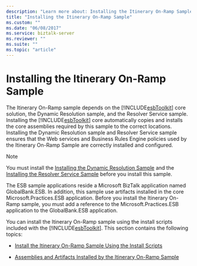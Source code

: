 ```yaml
---
description: "Learn more about: Installing the Itinerary On-Ramp Sample"
title: "Installing the Itinerary On-Ramp Sample"
ms.custom: ""
ms.date: "06/08/2017"
ms.service: biztalk-server
ms.reviewer: ""
ms.suite: ""
ms.topic: "article"
---
```

# Installing the Itinerary On-Ramp Sample
The Itinerary On-Ramp sample depends on the [!INCLUDE[esbToolkit](../includes/esbtoolkit-md.md)] core solution, the Dynamic Resolution sample, and the Resolver Service sample. Installing the [!INCLUDE[esbToolkit](../includes/esbtoolkit-md.md)] core automatically copies and installs the core assemblies required by this sample to the correct locations. Installing the Dynamic Resolution sample and Resolver Service sample ensures that the Web services and Business Rules Engine policies used by the Itinerary On-Ramp Sample are correctly installed and configured.  
  
> [!NOTE]
>  You must install the [Installing the Dynamic Resolution Sample](../esb-toolkit/installing-the-dynamic-resolution-sample.md) and the [Installing the Resolver Service Sample](../esb-toolkit/installing-the-resolver-service-sample.md) before you install this sample.  
>   
>  The ESB sample applications reside a Microsoft BizTalk application named GlobalBank.ESB. In addition, this sample use artifacts installed in the core Microsoft.Practices.ESB application. Before you install the Itinerary On-Ramp sample, you must add a reference to the Microsoft.Practices.ESB application to the GlobalBank.ESB application.  
  
 You can install the Itinerary On-Ramp sample using the install scripts included with the [!INCLUDE[esbToolkit](../includes/esbtoolkit-md.md)]. This section contains the following topics:  
  
-   [Install the Itinerary On-Ramp Sample Using the Install Scripts](../esb-toolkit/install-the-itinerary-on-ramp-sample-using-the-install-scripts.md)  
  
-   [Assemblies and Artifacts Installed by the Itinerary On-Ramp Sample](../esb-toolkit/assemblies-and-artifacts-installed-by-the-itinerary-on-ramp-sample.md)
